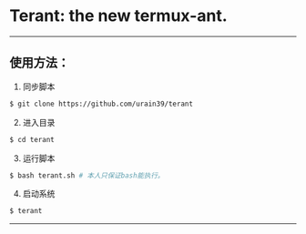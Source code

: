 # Terant: the new termux-ant.

--------------------------------------------

## 使用方法：


1. 同步脚本
````sh
$ git clone https://github.com/urain39/terant
````

2. 进入目录
````sh
$ cd terant
````
3. 运行脚本
````sh
$ bash terant.sh # 本人只保证bash能执行。
````
4. 启动系统
````sh
$ terant
````
----------------------------------------------